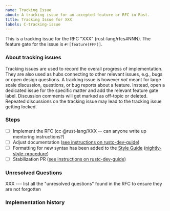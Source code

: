 ```yaml
---
name: Tracking Issue
about: A tracking issue for an accepted feature or RFC in Rust.
title: Tracking Issue for XXX
labels: C-tracking-issue
---
```

<!--
NOTE: For library features, please use the "Library Tracking Issue" template instead.

Thank you for creating a tracking issue! 📜 Tracking issues are for tracking a
feature from implementation to stabilisation. Make sure to include the relevant
RFC for the feature if it has one. Otherwise provide a short summary of the
feature and link any relevant PRs or issues, and remove any sections that are
not relevant to the feature.

Remember to add team labels to the tracking issue.
For a language team feature, this would e.g., be `T-lang`.
Such a feature should also be labeled with e.g., `F-my_feature`.
This label is used to associate issues (e.g., bugs and design questions) to the feature.
-->

This is a tracking issue for the RFC "XXX" (rust-lang/rfcs#NNN).
The feature gate for the issue is `#![feature(FFF)]`.

### About tracking issues

Tracking issues are used to record the overall progress of implementation.
They are also used as hubs connecting to other relevant issues, e.g., bugs or open design questions.
A tracking issue is however *not* meant for large scale discussion, questions, or bug reports about a feature.
Instead, open a dedicated issue for the specific matter and add the relevant feature gate label.
Discussion comments will get marked as off-topic or deleted.
Repeated discussions on the tracking issue may lead to the tracking issue getting locked.

### Steps
<!--
Include each step required to complete the feature. Typically this is a PR
implementing a feature, followed by a PR that stabilises the feature. However
for larger features an implementation could be broken up into multiple PRs.
-->

- [ ] Implement the RFC (cc @rust-lang/XXX -- can anyone write up mentoring
      instructions?)
- [ ] Adjust documentation ([see instructions on rustc-dev-guide][doc-guide])
- [ ] Formatting for new syntax has been added to the [Style Guide] ([nightly-style-procedure])
- [ ] Stabilization PR ([see instructions on rustc-dev-guide][stabilization-guide])

[stabilization-guide]: https://rustc-dev-guide.rust-lang.org/stabilization_guide.html#stabilization-pr
[doc-guide]: https://rustc-dev-guide.rust-lang.org/stabilization_guide.html#documentation-prs
[nightly-style-procedure]: https://github.com/rust-lang/style-team/blob/main/nightly-style-procedure.md 
[Style Guide]: https://github.com/rust-lang/rust/tree/master/src/doc/style-guide

### Unresolved Questions
<!--
Include any open questions that need to be answered before the feature can be
stabilised.
-->

XXX --- list all the "unresolved questions" found in the RFC to ensure they are
not forgotten

### Implementation history

<!--
Include a list of all the PRs that were involved in implementing the feature.
-->
